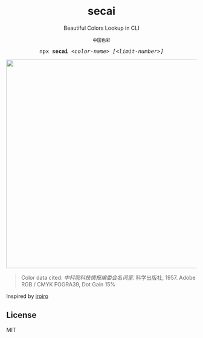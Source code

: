 <h1 align='center'> secai </h1>

<p align='center'> Beautiful Colors Lookup in CLI</p>

<p align='center'><sup>中国色彩</sup></p>
<pre align='center'>
npx <b>secai</b> <em>&lt;color-name&gt;</em> <em>[&lt;limit-number&gt;]</em>
</pre>

<p align='center'>
<img src="https://s2.loli.net/2022/03/17/kHh8GtKRONPqBmc.png" width='550'/>
</p>

> Color data cited: *中科院科技情报编委会名词室*. 科学出版社, 1957.
> Adobe RGB / CMYK FOGRA39, Dot Gain 15%

Inspired by
[iroiro](https://github.com/antfu/iroiro)

## License

MIT
